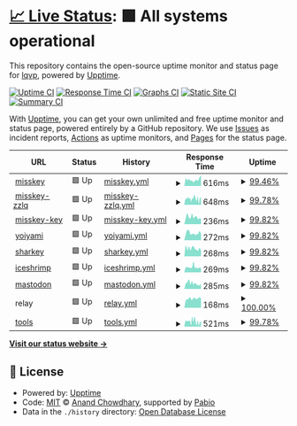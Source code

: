 # [📈 Live Status](https://upptime.0il.pw): <!--live status--> **🟩 All systems operational**

This repository contains the open-source uptime monitor and status page for [lqvp](https://upptime.0il.pw), powered by [Upptime](https://github.com/upptime/upptime).

[![Uptime CI](https://github.com/lqvp/upptime/workflows/Uptime%20CI/badge.svg)](https://github.com/lqvp/upptime/actions?query=workflow%3A%22Uptime+CI%22)
[![Response Time CI](https://github.com/lqvp/upptime/workflows/Response%20Time%20CI/badge.svg)](https://github.com/lqvp/upptime/actions?query=workflow%3A%22Response+Time+CI%22)
[![Graphs CI](https://github.com/lqvp/upptime/workflows/Graphs%20CI/badge.svg)](https://github.com/lqvp/upptime/actions?query=workflow%3A%22Graphs+CI%22)
[![Static Site CI](https://github.com/lqvp/upptime/workflows/Static%20Site%20CI/badge.svg)](https://github.com/lqvp/upptime/actions?query=workflow%3A%22Static+Site+CI%22)
[![Summary CI](https://github.com/lqvp/upptime/workflows/Summary%20CI/badge.svg)](https://github.com/lqvp/upptime/actions?query=workflow%3A%22Summary+CI%22)

With [Upptime](https://upptime.js.org), you can get your own unlimited and free uptime monitor and status page, powered entirely by a GitHub repository. We use [Issues](https://github.com/lqvp/upptime/issues) as incident reports, [Actions](https://github.com/lqvp/upptime/actions) as uptime monitors, and [Pages](https://upptime.0il.pw) for the status page.

<!--start: status pages-->
<!-- This summary is generated by Upptime (https://github.com/upptime/upptime) -->
<!-- Do not edit this manually, your changes will be overwritten -->
<!-- prettier-ignore -->
| URL | Status | History | Response Time | Uptime |
| --- | ------ | ------- | ------------- | ------ |
| <img alt="" src="https://icons.duckduckgo.com/ip3/mi.0il.pw.ico" height="13"> [misskey](https://mi.0il.pw/) | 🟩 Up | [misskey.yml](https://github.com/lqvp/upptime/commits/HEAD/history/misskey.yml) | <details><summary><img alt="Response time graph" src="./graphs/misskey/response-time-week.png" height="20"> 616ms</summary><br><a href="https://uptime.0il.pw/history/misskey"><img alt="Response time 670" src="https://img.shields.io/endpoint?url=https%3A%2F%2Fraw.githubusercontent.com%2Flqvp%2Fupptime%2FHEAD%2Fapi%2Fmisskey%2Fresponse-time.json"></a><br><a href="https://uptime.0il.pw/history/misskey"><img alt="24-hour response time 589" src="https://img.shields.io/endpoint?url=https%3A%2F%2Fraw.githubusercontent.com%2Flqvp%2Fupptime%2FHEAD%2Fapi%2Fmisskey%2Fresponse-time-day.json"></a><br><a href="https://uptime.0il.pw/history/misskey"><img alt="7-day response time 616" src="https://img.shields.io/endpoint?url=https%3A%2F%2Fraw.githubusercontent.com%2Flqvp%2Fupptime%2FHEAD%2Fapi%2Fmisskey%2Fresponse-time-week.json"></a><br><a href="https://uptime.0il.pw/history/misskey"><img alt="30-day response time 683" src="https://img.shields.io/endpoint?url=https%3A%2F%2Fraw.githubusercontent.com%2Flqvp%2Fupptime%2FHEAD%2Fapi%2Fmisskey%2Fresponse-time-month.json"></a><br><a href="https://uptime.0il.pw/history/misskey"><img alt="1-year response time 670" src="https://img.shields.io/endpoint?url=https%3A%2F%2Fraw.githubusercontent.com%2Flqvp%2Fupptime%2FHEAD%2Fapi%2Fmisskey%2Fresponse-time-year.json"></a></details> | <details><summary><a href="https://uptime.0il.pw/history/misskey">99.46%</a></summary><a href="https://uptime.0il.pw/history/misskey"><img alt="All-time uptime 99.90%" src="https://img.shields.io/endpoint?url=https%3A%2F%2Fraw.githubusercontent.com%2Flqvp%2Fupptime%2FHEAD%2Fapi%2Fmisskey%2Fuptime.json"></a><br><a href="https://uptime.0il.pw/history/misskey"><img alt="24-hour uptime 96.24%" src="https://img.shields.io/endpoint?url=https%3A%2F%2Fraw.githubusercontent.com%2Flqvp%2Fupptime%2FHEAD%2Fapi%2Fmisskey%2Fuptime-day.json"></a><br><a href="https://uptime.0il.pw/history/misskey"><img alt="7-day uptime 99.46%" src="https://img.shields.io/endpoint?url=https%3A%2F%2Fraw.githubusercontent.com%2Flqvp%2Fupptime%2FHEAD%2Fapi%2Fmisskey%2Fuptime-week.json"></a><br><a href="https://uptime.0il.pw/history/misskey"><img alt="30-day uptime 99.88%" src="https://img.shields.io/endpoint?url=https%3A%2F%2Fraw.githubusercontent.com%2Flqvp%2Fupptime%2FHEAD%2Fapi%2Fmisskey%2Fuptime-month.json"></a><br><a href="https://uptime.0il.pw/history/misskey"><img alt="1-year uptime 99.90%" src="https://img.shields.io/endpoint?url=https%3A%2F%2Fraw.githubusercontent.com%2Flqvp%2Fupptime%2FHEAD%2Fapi%2Fmisskey%2Fuptime-year.json"></a></details>
| <img alt="" src="https://icons.duckduckgo.com/ip3/zzlq.0il.pw.ico" height="13"> [misskey-zzlq](https://zzlq.0il.pw/) | 🟩 Up | [misskey-zzlq.yml](https://github.com/lqvp/upptime/commits/HEAD/history/misskey-zzlq.yml) | <details><summary><img alt="Response time graph" src="./graphs/misskey-zzlq/response-time-week.png" height="20"> 648ms</summary><br><a href="https://uptime.0il.pw/history/misskey-zzlq"><img alt="Response time 623" src="https://img.shields.io/endpoint?url=https%3A%2F%2Fraw.githubusercontent.com%2Flqvp%2Fupptime%2FHEAD%2Fapi%2Fmisskey-zzlq%2Fresponse-time.json"></a><br><a href="https://uptime.0il.pw/history/misskey-zzlq"><img alt="24-hour response time 561" src="https://img.shields.io/endpoint?url=https%3A%2F%2Fraw.githubusercontent.com%2Flqvp%2Fupptime%2FHEAD%2Fapi%2Fmisskey-zzlq%2Fresponse-time-day.json"></a><br><a href="https://uptime.0il.pw/history/misskey-zzlq"><img alt="7-day response time 648" src="https://img.shields.io/endpoint?url=https%3A%2F%2Fraw.githubusercontent.com%2Flqvp%2Fupptime%2FHEAD%2Fapi%2Fmisskey-zzlq%2Fresponse-time-week.json"></a><br><a href="https://uptime.0il.pw/history/misskey-zzlq"><img alt="30-day response time 621" src="https://img.shields.io/endpoint?url=https%3A%2F%2Fraw.githubusercontent.com%2Flqvp%2Fupptime%2FHEAD%2Fapi%2Fmisskey-zzlq%2Fresponse-time-month.json"></a><br><a href="https://uptime.0il.pw/history/misskey-zzlq"><img alt="1-year response time 623" src="https://img.shields.io/endpoint?url=https%3A%2F%2Fraw.githubusercontent.com%2Flqvp%2Fupptime%2FHEAD%2Fapi%2Fmisskey-zzlq%2Fresponse-time-year.json"></a></details> | <details><summary><a href="https://uptime.0il.pw/history/misskey-zzlq">99.78%</a></summary><a href="https://uptime.0il.pw/history/misskey-zzlq"><img alt="All-time uptime 99.96%" src="https://img.shields.io/endpoint?url=https%3A%2F%2Fraw.githubusercontent.com%2Flqvp%2Fupptime%2FHEAD%2Fapi%2Fmisskey-zzlq%2Fuptime.json"></a><br><a href="https://uptime.0il.pw/history/misskey-zzlq"><img alt="24-hour uptime 100.00%" src="https://img.shields.io/endpoint?url=https%3A%2F%2Fraw.githubusercontent.com%2Flqvp%2Fupptime%2FHEAD%2Fapi%2Fmisskey-zzlq%2Fuptime-day.json"></a><br><a href="https://uptime.0il.pw/history/misskey-zzlq"><img alt="7-day uptime 99.78%" src="https://img.shields.io/endpoint?url=https%3A%2F%2Fraw.githubusercontent.com%2Flqvp%2Fupptime%2FHEAD%2Fapi%2Fmisskey-zzlq%2Fuptime-week.json"></a><br><a href="https://uptime.0il.pw/history/misskey-zzlq"><img alt="30-day uptime 99.95%" src="https://img.shields.io/endpoint?url=https%3A%2F%2Fraw.githubusercontent.com%2Flqvp%2Fupptime%2FHEAD%2Fapi%2Fmisskey-zzlq%2Fuptime-month.json"></a><br><a href="https://uptime.0il.pw/history/misskey-zzlq"><img alt="1-year uptime 99.96%" src="https://img.shields.io/endpoint?url=https%3A%2F%2Fraw.githubusercontent.com%2Flqvp%2Fupptime%2FHEAD%2Fapi%2Fmisskey-zzlq%2Fuptime-year.json"></a></details>
| <img alt="" src="https://icons.duckduckgo.com/ip3/key.0il.pw.ico" height="13"> [misskey-key](https://key.0il.pw/) | 🟩 Up | [misskey-key.yml](https://github.com/lqvp/upptime/commits/HEAD/history/misskey-key.yml) | <details><summary><img alt="Response time graph" src="./graphs/misskey-key/response-time-week.png" height="20"> 236ms</summary><br><a href="https://uptime.0il.pw/history/misskey-key"><img alt="Response time 244" src="https://img.shields.io/endpoint?url=https%3A%2F%2Fraw.githubusercontent.com%2Flqvp%2Fupptime%2FHEAD%2Fapi%2Fmisskey-key%2Fresponse-time.json"></a><br><a href="https://uptime.0il.pw/history/misskey-key"><img alt="24-hour response time 207" src="https://img.shields.io/endpoint?url=https%3A%2F%2Fraw.githubusercontent.com%2Flqvp%2Fupptime%2FHEAD%2Fapi%2Fmisskey-key%2Fresponse-time-day.json"></a><br><a href="https://uptime.0il.pw/history/misskey-key"><img alt="7-day response time 236" src="https://img.shields.io/endpoint?url=https%3A%2F%2Fraw.githubusercontent.com%2Flqvp%2Fupptime%2FHEAD%2Fapi%2Fmisskey-key%2Fresponse-time-week.json"></a><br><a href="https://uptime.0il.pw/history/misskey-key"><img alt="30-day response time 240" src="https://img.shields.io/endpoint?url=https%3A%2F%2Fraw.githubusercontent.com%2Flqvp%2Fupptime%2FHEAD%2Fapi%2Fmisskey-key%2Fresponse-time-month.json"></a><br><a href="https://uptime.0il.pw/history/misskey-key"><img alt="1-year response time 244" src="https://img.shields.io/endpoint?url=https%3A%2F%2Fraw.githubusercontent.com%2Flqvp%2Fupptime%2FHEAD%2Fapi%2Fmisskey-key%2Fresponse-time-year.json"></a></details> | <details><summary><a href="https://uptime.0il.pw/history/misskey-key">99.82%</a></summary><a href="https://uptime.0il.pw/history/misskey-key"><img alt="All-time uptime 99.96%" src="https://img.shields.io/endpoint?url=https%3A%2F%2Fraw.githubusercontent.com%2Flqvp%2Fupptime%2FHEAD%2Fapi%2Fmisskey-key%2Fuptime.json"></a><br><a href="https://uptime.0il.pw/history/misskey-key"><img alt="24-hour uptime 100.00%" src="https://img.shields.io/endpoint?url=https%3A%2F%2Fraw.githubusercontent.com%2Flqvp%2Fupptime%2FHEAD%2Fapi%2Fmisskey-key%2Fuptime-day.json"></a><br><a href="https://uptime.0il.pw/history/misskey-key"><img alt="7-day uptime 99.82%" src="https://img.shields.io/endpoint?url=https%3A%2F%2Fraw.githubusercontent.com%2Flqvp%2Fupptime%2FHEAD%2Fapi%2Fmisskey-key%2Fuptime-week.json"></a><br><a href="https://uptime.0il.pw/history/misskey-key"><img alt="30-day uptime 99.96%" src="https://img.shields.io/endpoint?url=https%3A%2F%2Fraw.githubusercontent.com%2Flqvp%2Fupptime%2FHEAD%2Fapi%2Fmisskey-key%2Fuptime-month.json"></a><br><a href="https://uptime.0il.pw/history/misskey-key"><img alt="1-year uptime 99.96%" src="https://img.shields.io/endpoint?url=https%3A%2F%2Fraw.githubusercontent.com%2Flqvp%2Fupptime%2FHEAD%2Fapi%2Fmisskey-key%2Fuptime-year.json"></a></details>
| <img alt="" src="https://icons.duckduckgo.com/ip3/yoiyami.0il.pw.ico" height="13"> [yoiyami](https://yoiyami.0il.pw/) | 🟩 Up | [yoiyami.yml](https://github.com/lqvp/upptime/commits/HEAD/history/yoiyami.yml) | <details><summary><img alt="Response time graph" src="./graphs/yoiyami/response-time-week.png" height="20"> 272ms</summary><br><a href="https://uptime.0il.pw/history/yoiyami"><img alt="Response time 301" src="https://img.shields.io/endpoint?url=https%3A%2F%2Fraw.githubusercontent.com%2Flqvp%2Fupptime%2FHEAD%2Fapi%2Fyoiyami%2Fresponse-time.json"></a><br><a href="https://uptime.0il.pw/history/yoiyami"><img alt="24-hour response time 266" src="https://img.shields.io/endpoint?url=https%3A%2F%2Fraw.githubusercontent.com%2Flqvp%2Fupptime%2FHEAD%2Fapi%2Fyoiyami%2Fresponse-time-day.json"></a><br><a href="https://uptime.0il.pw/history/yoiyami"><img alt="7-day response time 272" src="https://img.shields.io/endpoint?url=https%3A%2F%2Fraw.githubusercontent.com%2Flqvp%2Fupptime%2FHEAD%2Fapi%2Fyoiyami%2Fresponse-time-week.json"></a><br><a href="https://uptime.0il.pw/history/yoiyami"><img alt="30-day response time 301" src="https://img.shields.io/endpoint?url=https%3A%2F%2Fraw.githubusercontent.com%2Flqvp%2Fupptime%2FHEAD%2Fapi%2Fyoiyami%2Fresponse-time-month.json"></a><br><a href="https://uptime.0il.pw/history/yoiyami"><img alt="1-year response time 301" src="https://img.shields.io/endpoint?url=https%3A%2F%2Fraw.githubusercontent.com%2Flqvp%2Fupptime%2FHEAD%2Fapi%2Fyoiyami%2Fresponse-time-year.json"></a></details> | <details><summary><a href="https://uptime.0il.pw/history/yoiyami">99.82%</a></summary><a href="https://uptime.0il.pw/history/yoiyami"><img alt="All-time uptime 99.93%" src="https://img.shields.io/endpoint?url=https%3A%2F%2Fraw.githubusercontent.com%2Flqvp%2Fupptime%2FHEAD%2Fapi%2Fyoiyami%2Fuptime.json"></a><br><a href="https://uptime.0il.pw/history/yoiyami"><img alt="24-hour uptime 100.00%" src="https://img.shields.io/endpoint?url=https%3A%2F%2Fraw.githubusercontent.com%2Flqvp%2Fupptime%2FHEAD%2Fapi%2Fyoiyami%2Fuptime-day.json"></a><br><a href="https://uptime.0il.pw/history/yoiyami"><img alt="7-day uptime 99.82%" src="https://img.shields.io/endpoint?url=https%3A%2F%2Fraw.githubusercontent.com%2Flqvp%2Fupptime%2FHEAD%2Fapi%2Fyoiyami%2Fuptime-week.json"></a><br><a href="https://uptime.0il.pw/history/yoiyami"><img alt="30-day uptime 99.93%" src="https://img.shields.io/endpoint?url=https%3A%2F%2Fraw.githubusercontent.com%2Flqvp%2Fupptime%2FHEAD%2Fapi%2Fyoiyami%2Fuptime-month.json"></a><br><a href="https://uptime.0il.pw/history/yoiyami"><img alt="1-year uptime 99.93%" src="https://img.shields.io/endpoint?url=https%3A%2F%2Fraw.githubusercontent.com%2Flqvp%2Fupptime%2FHEAD%2Fapi%2Fyoiyami%2Fuptime-year.json"></a></details>
| <img alt="" src="https://icons.duckduckgo.com/ip3/sharkey.0il.pw.ico" height="13"> [sharkey](https://sharkey.0il.pw/) | 🟩 Up | [sharkey.yml](https://github.com/lqvp/upptime/commits/HEAD/history/sharkey.yml) | <details><summary><img alt="Response time graph" src="./graphs/sharkey/response-time-week.png" height="20"> 268ms</summary><br><a href="https://uptime.0il.pw/history/sharkey"><img alt="Response time 280" src="https://img.shields.io/endpoint?url=https%3A%2F%2Fraw.githubusercontent.com%2Flqvp%2Fupptime%2FHEAD%2Fapi%2Fsharkey%2Fresponse-time.json"></a><br><a href="https://uptime.0il.pw/history/sharkey"><img alt="24-hour response time 211" src="https://img.shields.io/endpoint?url=https%3A%2F%2Fraw.githubusercontent.com%2Flqvp%2Fupptime%2FHEAD%2Fapi%2Fsharkey%2Fresponse-time-day.json"></a><br><a href="https://uptime.0il.pw/history/sharkey"><img alt="7-day response time 268" src="https://img.shields.io/endpoint?url=https%3A%2F%2Fraw.githubusercontent.com%2Flqvp%2Fupptime%2FHEAD%2Fapi%2Fsharkey%2Fresponse-time-week.json"></a><br><a href="https://uptime.0il.pw/history/sharkey"><img alt="30-day response time 280" src="https://img.shields.io/endpoint?url=https%3A%2F%2Fraw.githubusercontent.com%2Flqvp%2Fupptime%2FHEAD%2Fapi%2Fsharkey%2Fresponse-time-month.json"></a><br><a href="https://uptime.0il.pw/history/sharkey"><img alt="1-year response time 280" src="https://img.shields.io/endpoint?url=https%3A%2F%2Fraw.githubusercontent.com%2Flqvp%2Fupptime%2FHEAD%2Fapi%2Fsharkey%2Fresponse-time-year.json"></a></details> | <details><summary><a href="https://uptime.0il.pw/history/sharkey">99.82%</a></summary><a href="https://uptime.0il.pw/history/sharkey"><img alt="All-time uptime 99.93%" src="https://img.shields.io/endpoint?url=https%3A%2F%2Fraw.githubusercontent.com%2Flqvp%2Fupptime%2FHEAD%2Fapi%2Fsharkey%2Fuptime.json"></a><br><a href="https://uptime.0il.pw/history/sharkey"><img alt="24-hour uptime 100.00%" src="https://img.shields.io/endpoint?url=https%3A%2F%2Fraw.githubusercontent.com%2Flqvp%2Fupptime%2FHEAD%2Fapi%2Fsharkey%2Fuptime-day.json"></a><br><a href="https://uptime.0il.pw/history/sharkey"><img alt="7-day uptime 99.82%" src="https://img.shields.io/endpoint?url=https%3A%2F%2Fraw.githubusercontent.com%2Flqvp%2Fupptime%2FHEAD%2Fapi%2Fsharkey%2Fuptime-week.json"></a><br><a href="https://uptime.0il.pw/history/sharkey"><img alt="30-day uptime 99.93%" src="https://img.shields.io/endpoint?url=https%3A%2F%2Fraw.githubusercontent.com%2Flqvp%2Fupptime%2FHEAD%2Fapi%2Fsharkey%2Fuptime-month.json"></a><br><a href="https://uptime.0il.pw/history/sharkey"><img alt="1-year uptime 99.93%" src="https://img.shields.io/endpoint?url=https%3A%2F%2Fraw.githubusercontent.com%2Flqvp%2Fupptime%2FHEAD%2Fapi%2Fsharkey%2Fuptime-year.json"></a></details>
| <img alt="" src="https://icons.duckduckgo.com/ip3/ice.0il.pw.ico" height="13"> [iceshrimp](https://ice.0il.pw/) | 🟩 Up | [iceshrimp.yml](https://github.com/lqvp/upptime/commits/HEAD/history/iceshrimp.yml) | <details><summary><img alt="Response time graph" src="./graphs/iceshrimp/response-time-week.png" height="20"> 269ms</summary><br><a href="https://uptime.0il.pw/history/iceshrimp"><img alt="Response time 278" src="https://img.shields.io/endpoint?url=https%3A%2F%2Fraw.githubusercontent.com%2Flqvp%2Fupptime%2FHEAD%2Fapi%2Ficeshrimp%2Fresponse-time.json"></a><br><a href="https://uptime.0il.pw/history/iceshrimp"><img alt="24-hour response time 225" src="https://img.shields.io/endpoint?url=https%3A%2F%2Fraw.githubusercontent.com%2Flqvp%2Fupptime%2FHEAD%2Fapi%2Ficeshrimp%2Fresponse-time-day.json"></a><br><a href="https://uptime.0il.pw/history/iceshrimp"><img alt="7-day response time 269" src="https://img.shields.io/endpoint?url=https%3A%2F%2Fraw.githubusercontent.com%2Flqvp%2Fupptime%2FHEAD%2Fapi%2Ficeshrimp%2Fresponse-time-week.json"></a><br><a href="https://uptime.0il.pw/history/iceshrimp"><img alt="30-day response time 278" src="https://img.shields.io/endpoint?url=https%3A%2F%2Fraw.githubusercontent.com%2Flqvp%2Fupptime%2FHEAD%2Fapi%2Ficeshrimp%2Fresponse-time-month.json"></a><br><a href="https://uptime.0il.pw/history/iceshrimp"><img alt="1-year response time 278" src="https://img.shields.io/endpoint?url=https%3A%2F%2Fraw.githubusercontent.com%2Flqvp%2Fupptime%2FHEAD%2Fapi%2Ficeshrimp%2Fresponse-time-year.json"></a></details> | <details><summary><a href="https://uptime.0il.pw/history/iceshrimp">99.82%</a></summary><a href="https://uptime.0il.pw/history/iceshrimp"><img alt="All-time uptime 99.91%" src="https://img.shields.io/endpoint?url=https%3A%2F%2Fraw.githubusercontent.com%2Flqvp%2Fupptime%2FHEAD%2Fapi%2Ficeshrimp%2Fuptime.json"></a><br><a href="https://uptime.0il.pw/history/iceshrimp"><img alt="24-hour uptime 100.00%" src="https://img.shields.io/endpoint?url=https%3A%2F%2Fraw.githubusercontent.com%2Flqvp%2Fupptime%2FHEAD%2Fapi%2Ficeshrimp%2Fuptime-day.json"></a><br><a href="https://uptime.0il.pw/history/iceshrimp"><img alt="7-day uptime 99.82%" src="https://img.shields.io/endpoint?url=https%3A%2F%2Fraw.githubusercontent.com%2Flqvp%2Fupptime%2FHEAD%2Fapi%2Ficeshrimp%2Fuptime-week.json"></a><br><a href="https://uptime.0il.pw/history/iceshrimp"><img alt="30-day uptime 99.91%" src="https://img.shields.io/endpoint?url=https%3A%2F%2Fraw.githubusercontent.com%2Flqvp%2Fupptime%2FHEAD%2Fapi%2Ficeshrimp%2Fuptime-month.json"></a><br><a href="https://uptime.0il.pw/history/iceshrimp"><img alt="1-year uptime 99.91%" src="https://img.shields.io/endpoint?url=https%3A%2F%2Fraw.githubusercontent.com%2Flqvp%2Fupptime%2FHEAD%2Fapi%2Ficeshrimp%2Fuptime-year.json"></a></details>
| <img alt="" src="https://icons.duckduckgo.com/ip3/mstdn.0il.pw.ico" height="13"> [mastodon](https://mstdn.0il.pw/) | 🟩 Up | [mastodon.yml](https://github.com/lqvp/upptime/commits/HEAD/history/mastodon.yml) | <details><summary><img alt="Response time graph" src="./graphs/mastodon/response-time-week.png" height="20"> 285ms</summary><br><a href="https://uptime.0il.pw/history/mastodon"><img alt="Response time 273" src="https://img.shields.io/endpoint?url=https%3A%2F%2Fraw.githubusercontent.com%2Flqvp%2Fupptime%2FHEAD%2Fapi%2Fmastodon%2Fresponse-time.json"></a><br><a href="https://uptime.0il.pw/history/mastodon"><img alt="24-hour response time 248" src="https://img.shields.io/endpoint?url=https%3A%2F%2Fraw.githubusercontent.com%2Flqvp%2Fupptime%2FHEAD%2Fapi%2Fmastodon%2Fresponse-time-day.json"></a><br><a href="https://uptime.0il.pw/history/mastodon"><img alt="7-day response time 285" src="https://img.shields.io/endpoint?url=https%3A%2F%2Fraw.githubusercontent.com%2Flqvp%2Fupptime%2FHEAD%2Fapi%2Fmastodon%2Fresponse-time-week.json"></a><br><a href="https://uptime.0il.pw/history/mastodon"><img alt="30-day response time 272" src="https://img.shields.io/endpoint?url=https%3A%2F%2Fraw.githubusercontent.com%2Flqvp%2Fupptime%2FHEAD%2Fapi%2Fmastodon%2Fresponse-time-month.json"></a><br><a href="https://uptime.0il.pw/history/mastodon"><img alt="1-year response time 273" src="https://img.shields.io/endpoint?url=https%3A%2F%2Fraw.githubusercontent.com%2Flqvp%2Fupptime%2FHEAD%2Fapi%2Fmastodon%2Fresponse-time-year.json"></a></details> | <details><summary><a href="https://uptime.0il.pw/history/mastodon">99.82%</a></summary><a href="https://uptime.0il.pw/history/mastodon"><img alt="All-time uptime 99.96%" src="https://img.shields.io/endpoint?url=https%3A%2F%2Fraw.githubusercontent.com%2Flqvp%2Fupptime%2FHEAD%2Fapi%2Fmastodon%2Fuptime.json"></a><br><a href="https://uptime.0il.pw/history/mastodon"><img alt="24-hour uptime 100.00%" src="https://img.shields.io/endpoint?url=https%3A%2F%2Fraw.githubusercontent.com%2Flqvp%2Fupptime%2FHEAD%2Fapi%2Fmastodon%2Fuptime-day.json"></a><br><a href="https://uptime.0il.pw/history/mastodon"><img alt="7-day uptime 99.82%" src="https://img.shields.io/endpoint?url=https%3A%2F%2Fraw.githubusercontent.com%2Flqvp%2Fupptime%2FHEAD%2Fapi%2Fmastodon%2Fuptime-week.json"></a><br><a href="https://uptime.0il.pw/history/mastodon"><img alt="30-day uptime 99.96%" src="https://img.shields.io/endpoint?url=https%3A%2F%2Fraw.githubusercontent.com%2Flqvp%2Fupptime%2FHEAD%2Fapi%2Fmastodon%2Fuptime-month.json"></a><br><a href="https://uptime.0il.pw/history/mastodon"><img alt="1-year uptime 99.96%" src="https://img.shields.io/endpoint?url=https%3A%2F%2Fraw.githubusercontent.com%2Flqvp%2Fupptime%2FHEAD%2Fapi%2Fmastodon%2Fuptime-year.json"></a></details>
| <img alt="" src="https://icons.duckduckgo.com/ip3/null.ico" height="13"> relay | 🟩 Up | [relay.yml](https://github.com/lqvp/upptime/commits/HEAD/history/relay.yml) | <details><summary><img alt="Response time graph" src="./graphs/relay/response-time-week.png" height="20"> 168ms</summary><br><a href="https://uptime.0il.pw/history/relay"><img alt="Response time 179" src="https://img.shields.io/endpoint?url=https%3A%2F%2Fraw.githubusercontent.com%2Flqvp%2Fupptime%2FHEAD%2Fapi%2Frelay%2Fresponse-time.json"></a><br><a href="https://uptime.0il.pw/history/relay"><img alt="24-hour response time 169" src="https://img.shields.io/endpoint?url=https%3A%2F%2Fraw.githubusercontent.com%2Flqvp%2Fupptime%2FHEAD%2Fapi%2Frelay%2Fresponse-time-day.json"></a><br><a href="https://uptime.0il.pw/history/relay"><img alt="7-day response time 168" src="https://img.shields.io/endpoint?url=https%3A%2F%2Fraw.githubusercontent.com%2Flqvp%2Fupptime%2FHEAD%2Fapi%2Frelay%2Fresponse-time-week.json"></a><br><a href="https://uptime.0il.pw/history/relay"><img alt="30-day response time 179" src="https://img.shields.io/endpoint?url=https%3A%2F%2Fraw.githubusercontent.com%2Flqvp%2Fupptime%2FHEAD%2Fapi%2Frelay%2Fresponse-time-month.json"></a><br><a href="https://uptime.0il.pw/history/relay"><img alt="1-year response time 179" src="https://img.shields.io/endpoint?url=https%3A%2F%2Fraw.githubusercontent.com%2Flqvp%2Fupptime%2FHEAD%2Fapi%2Frelay%2Fresponse-time-year.json"></a></details> | <details><summary><a href="https://uptime.0il.pw/history/relay">100.00%</a></summary><a href="https://uptime.0il.pw/history/relay"><img alt="All-time uptime 100.00%" src="https://img.shields.io/endpoint?url=https%3A%2F%2Fraw.githubusercontent.com%2Flqvp%2Fupptime%2FHEAD%2Fapi%2Frelay%2Fuptime.json"></a><br><a href="https://uptime.0il.pw/history/relay"><img alt="24-hour uptime 100.00%" src="https://img.shields.io/endpoint?url=https%3A%2F%2Fraw.githubusercontent.com%2Flqvp%2Fupptime%2FHEAD%2Fapi%2Frelay%2Fuptime-day.json"></a><br><a href="https://uptime.0il.pw/history/relay"><img alt="7-day uptime 100.00%" src="https://img.shields.io/endpoint?url=https%3A%2F%2Fraw.githubusercontent.com%2Flqvp%2Fupptime%2FHEAD%2Fapi%2Frelay%2Fuptime-week.json"></a><br><a href="https://uptime.0il.pw/history/relay"><img alt="30-day uptime 100.00%" src="https://img.shields.io/endpoint?url=https%3A%2F%2Fraw.githubusercontent.com%2Flqvp%2Fupptime%2FHEAD%2Fapi%2Frelay%2Fuptime-month.json"></a><br><a href="https://uptime.0il.pw/history/relay"><img alt="1-year uptime 100.00%" src="https://img.shields.io/endpoint?url=https%3A%2F%2Fraw.githubusercontent.com%2Flqvp%2Fupptime%2FHEAD%2Fapi%2Frelay%2Fuptime-year.json"></a></details>
| <img alt="" src="https://icons.duckduckgo.com/ip3/tool.0il.pw.ico" height="13"> [tools](https://tool.0il.pw/) | 🟩 Up | [tools.yml](https://github.com/lqvp/upptime/commits/HEAD/history/tools.yml) | <details><summary><img alt="Response time graph" src="./graphs/tools/response-time-week.png" height="20"> 521ms</summary><br><a href="https://uptime.0il.pw/history/tools"><img alt="Response time 531" src="https://img.shields.io/endpoint?url=https%3A%2F%2Fraw.githubusercontent.com%2Flqvp%2Fupptime%2FHEAD%2Fapi%2Ftools%2Fresponse-time.json"></a><br><a href="https://uptime.0il.pw/history/tools"><img alt="24-hour response time 363" src="https://img.shields.io/endpoint?url=https%3A%2F%2Fraw.githubusercontent.com%2Flqvp%2Fupptime%2FHEAD%2Fapi%2Ftools%2Fresponse-time-day.json"></a><br><a href="https://uptime.0il.pw/history/tools"><img alt="7-day response time 521" src="https://img.shields.io/endpoint?url=https%3A%2F%2Fraw.githubusercontent.com%2Flqvp%2Fupptime%2FHEAD%2Fapi%2Ftools%2Fresponse-time-week.json"></a><br><a href="https://uptime.0il.pw/history/tools"><img alt="30-day response time 531" src="https://img.shields.io/endpoint?url=https%3A%2F%2Fraw.githubusercontent.com%2Flqvp%2Fupptime%2FHEAD%2Fapi%2Ftools%2Fresponse-time-month.json"></a><br><a href="https://uptime.0il.pw/history/tools"><img alt="1-year response time 531" src="https://img.shields.io/endpoint?url=https%3A%2F%2Fraw.githubusercontent.com%2Flqvp%2Fupptime%2FHEAD%2Fapi%2Ftools%2Fresponse-time-year.json"></a></details> | <details><summary><a href="https://uptime.0il.pw/history/tools">99.78%</a></summary><a href="https://uptime.0il.pw/history/tools"><img alt="All-time uptime 99.80%" src="https://img.shields.io/endpoint?url=https%3A%2F%2Fraw.githubusercontent.com%2Flqvp%2Fupptime%2FHEAD%2Fapi%2Ftools%2Fuptime.json"></a><br><a href="https://uptime.0il.pw/history/tools"><img alt="24-hour uptime 100.00%" src="https://img.shields.io/endpoint?url=https%3A%2F%2Fraw.githubusercontent.com%2Flqvp%2Fupptime%2FHEAD%2Fapi%2Ftools%2Fuptime-day.json"></a><br><a href="https://uptime.0il.pw/history/tools"><img alt="7-day uptime 99.78%" src="https://img.shields.io/endpoint?url=https%3A%2F%2Fraw.githubusercontent.com%2Flqvp%2Fupptime%2FHEAD%2Fapi%2Ftools%2Fuptime-week.json"></a><br><a href="https://uptime.0il.pw/history/tools"><img alt="30-day uptime 99.80%" src="https://img.shields.io/endpoint?url=https%3A%2F%2Fraw.githubusercontent.com%2Flqvp%2Fupptime%2FHEAD%2Fapi%2Ftools%2Fuptime-month.json"></a><br><a href="https://uptime.0il.pw/history/tools"><img alt="1-year uptime 99.80%" src="https://img.shields.io/endpoint?url=https%3A%2F%2Fraw.githubusercontent.com%2Flqvp%2Fupptime%2FHEAD%2Fapi%2Ftools%2Fuptime-year.json"></a></details>

<!--end: status pages-->

[**Visit our status website →**](https://upptime.0il.pw)

## 📄 License

- Powered by: [Upptime](https://github.com/upptime/upptime)
- Code: [MIT](./LICENSE) © [Anand Chowdhary](https://anandchowdhary.com), supported by [Pabio](https://pabio.com)
- Data in the `./history` directory: [Open Database License](https://opendatacommons.org/licenses/odbl/1-0/)
